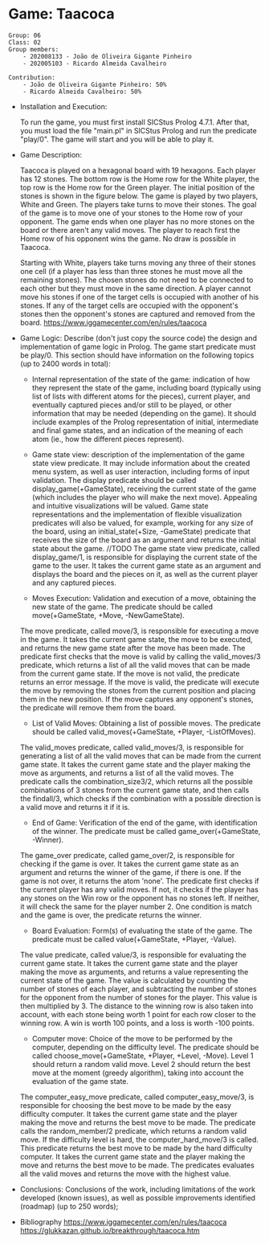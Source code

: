 # Game: Taacoca

    Group: 06
    Class: 02
    Group members:
        - 202008133 - João de Oliveira Gigante Pinheiro
        - 202005103 - Ricardo Almeida Cavalheiro
    
    Contribution:
        - João de Oliveira Gigante Pinheiro: 50%
        - Ricardo Almeida Cavalheiro: 50%

- Installation and Execution:
  
    To run the game, you must first install SICStus Prolog 4.7.1. After that, you must load the file "main.pl" in SICStus Prolog and run the predicate "play/0". The game will start and you will be able to play it.


- Game Description:

    Taacoca is played on a hexagonal board with 19 hexagons. Each player has 12 stones. The bottom row is the Home row for the White player, the top row is the Home row for the Green player. The initial position of the stones is shown in the figure below. The game is played by two players, White and Green. The players take turns to move their stones. The goal of the game is to move one of your stones to the Home row of your opponent. The game ends when one player has no more stones on the board or there aren't any valid moves. The player to reach first the Home row of his opponent wins the game. No draw is possible in Taacoca.

    Starting with White, players take turns moving any three of their stones one cell (if a player has less than three stones he must move all the remaining stones). The chosen stones do not need to be connected to each other but they must move in the same direction.
    A player cannot move his stones if one of the target cells is occupied with another of his stones. If any of the target cells are occupied with the opponent's stones then the opponent's stones are captured and removed from the board.
    https://www.iggamecenter.com/en/rules/taacoca


 - Game Logic: Describe (don't just copy the source code) the design and implementation of game logic
in Prolog. The game start predicate must be play/0. This section should have information on the
following topics (up to 2400 words in total):

     - Internal representation of the state of the game: indication of how they represent the
state of the game, including board (typically using list of lists with different atoms for the
pieces), current player, and eventually captured pieces and/or still to be played, or other
information that may be needed (depending on the game). It should include examples of
the Prolog representation of initial, intermediate and final game states, and an indication
of the meaning of each atom (ie., how the different pieces represent).

     - Game state view: description of the implementation of the game state view predicate. It
may include information about the created menu system, as well as user interaction,
including forms of input validation. The display predicate should be called
display_game(+GameState), receiving the current state of the game (which includes the
player who will make the next move). Appealing and intuitive visualizations will be
valued. Game state representations and the implementation of flexible visualization
predicates will also be valued, for example, working for any size of the board, using an
initial_state(+Size, -GameState) predicate that receives the size of the board as an
argument and returns the initial state about the game.
     //TODO
     The game state view predicate, called display_game/1, is responsible for displaying the current state of the game to the user. It takes the current game state as an argument and displays the board and the pieces on it, as well as the current player and any captured pieces.
    
     - Moves Execution: Validation and execution of a move, obtaining the new state of the
game. The predicate should be called move(+GameState, +Move, -NewGameState).

     The move predicate, called move/3, is responsible for executing a move in the game. It takes the current game state, the move to be executed, and returns the new game state after the move has been made.
     The predicate first checks that the move is valid by calling the valid_moves/3 predicate, which returns a list of all the valid moves that can be made from the current game state. If the move is not valid, the predicate returns an error message. If the move is valid, the predicate will execute the move by removing the stones from the current position and placing them in the new position. If the move captures any opponent's stones, the predicate will remove them from the board.

     - List of Valid Moves: Obtaining a list of possible moves. The predicate should be called
valid_moves(+GameState, +Player, -ListOfMoves).

     The valid_moves predicate, called valid_moves/3, is responsible for generating a list of all the valid moves that can be made from the current game state. It takes the current game state and the player making the move as arguments, and returns a list of all the valid moves. The predicate calls the combination_size3/2, which returns all the possible combinations of 3 stones from the current game state, and then calls the findall/3, which checks if the combination with a possible direction is a valid move and returns it if it is.
    
     - End of Game: Verification of the end of the game, with identification of the winner. The
predicate must be called game_over(+GameState, -Winner).

     The game_over predicate, called game_over/2, is responsible for checking if the game is over. It takes the current game state as an argument and returns the winner of the game, if there is one. If the game is not over, it returns the atom 'none'.
     The predicate first checks if the current player has any valid moves. If not, it checks if the player has any stones on the Win row or the opponent has no stones left. If neither, it will check the same for the player number 2. One condition is match and the game is over, the predicate returns the winner.

     - Board Evaluation: Form(s) of evaluating the state of the game. The predicate must be
called value(+GameState, +Player, -Value).

     The value predicate, called value/3, is responsible for evaluating the current game state. It takes the current game state and the player making the move as arguments, and returns a value representing the current state of the game. 
     The value is calculated by counting the number of stones of each player, and subtracting the number of stones for the opponent from the number of stones for the player. This value is then multiplied by 3. The distance to the winning row is also taken into account, with each stone being worth 1 point for each row closer to the winning row.
     A win is worth 100 points, and a loss is worth -100 points.
    
     - Computer move: Choice of the move to be performed by the computer, depending on
the difficulty level. The predicate should be called choose_move(+GameState, +Player,
+Level, -Move). Level 1 should return a random valid move. Level 2 should return the
best move at the moment (greedy algorithm), taking into account the evaluation of the
game state.

     The computer_easy_move predicate, called computer_easy_move/3, is responsible for choosing the best move to be made by the easy difficulty computer. It takes the current game state and the player making the move and returns the best move to be made.
     The predicate calls the random_member/2 predicate, which returns a random valid move.
     If the difficulty level is hard, the computer_hard_move/3 is called. This predicate returns the best move to be made by the hard difficulty computer. It takes the current game state and the player making the move and returns the best move to be made. The predicates evaluates all the valid moves and returns the move with the highest value.
    

 - Conclusions: Conclusions of the work, including limitations of the work developed (known issues), as
well as possible improvements identified (roadmap) (up to 250 words);



 - Bibliography
https://www.iggamecenter.com/en/rules/taacoca
https://glukkazan.github.io/breakthrough/taacoca.htm

